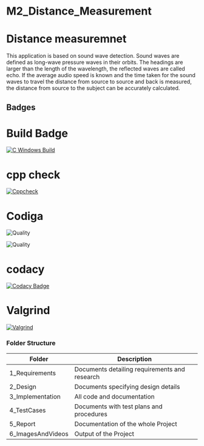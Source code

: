 # M2_Distance_Measurement

# Distance measuremnet 
This application is based on sound wave detection. Sound waves are defined as long-wave pressure waves in their orbits. The headings are larger than the length of the wavelength, the reflected waves are called echo. If the average audio speed is known and the time taken for the sound waves to travel the distance from source to source and back is measured, the distance from source to the subject can be accurately calculated.


## Badges

# Build Badge
[![C Windows Build](https://github.com/akkivanguu/M2_Distance_Measurement/actions/workflows/build1.yml/badge.svg)](https://github.com/akkivanguu/M2_Distance_Measurement/actions/workflows/build1.yml)
# cpp check
[![Cppcheck](https://github.com/akkivanguu/M2_Distance_Measurement/actions/workflows/c-cpp.yml/badge.svg)](https://github.com/akkivanguu/M2_Distance_Measurement/actions/workflows/c-cpp.yml)
# Codiga
![Quality](https://api.codiga.io/project/32998/score/svg)

![Quality](https://api.codiga.io/project/32998/status/svg)
# codacy
[![Codacy Badge](https://app.codacy.com/project/badge/Grade/8c11b1d6e21440adb51c1a22f13ee583)](https://www.codacy.com/gh/akkivanguu/M2_Distance_Measurement/dashboard?utm_source=github.com&amp;utm_medium=referral&amp;utm_content=akkivanguu/M2_Distance_Measurement&amp;utm_campaign=Badge_Grade)

# Valgrind
[![Valgrind](https://github.com/akkivanguu/M2_Distance_Measurement/actions/workflows/valgrind.yml/badge.svg)](https://github.com/akkivanguu/M2_Distance_Measurement/actions/workflows/valgrind.yml)

### Folder Structure
| Folder | Description |
| ----- | ----- |
| 1_Requirements | Documents detailing requirements and  research |
| 2_Design | Documents specifying design details |
| 3_Implementation | All code and documentation |
| 4_TestCases | Documents with test plans and procedures |
| 5_Report | Documentation of the whole Project |
| 6_ImagesAndVideos | Output of the Project |
